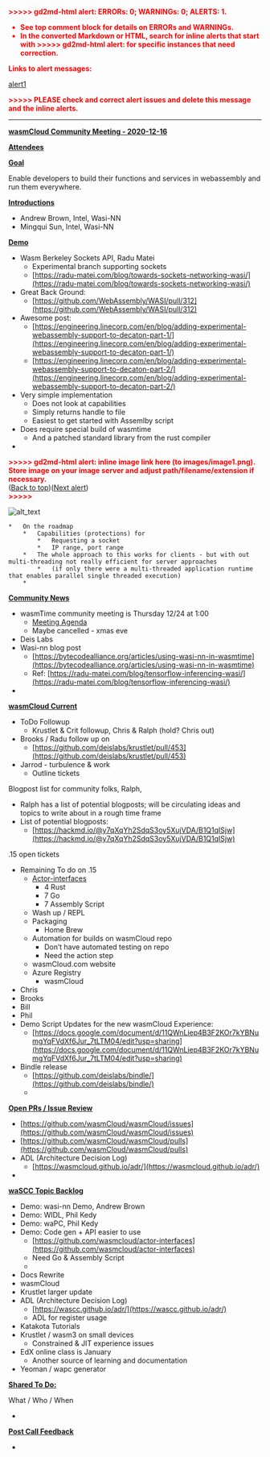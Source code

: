 

<p style="color: red; font-weight: bold">>>>>>  gd2md-html alert:  ERRORs: 0; WARNINGs: 0; ALERTS: 1.</p>
<ul style="color: red; font-weight: bold"><li>See top comment block for details on ERRORs and WARNINGs. <li>In the converted Markdown or HTML, search for inline alerts that start with >>>>>  gd2md-html alert:  for specific instances that need correction.</ul>

<p style="color: red; font-weight: bold">Links to alert messages:</p><a href="#gdcalert1">alert1</a>

<p style="color: red; font-weight: bold">>>>>> PLEASE check and correct alert issues and delete this message and the inline alerts.<hr></p>


**<span style="text-decoration:underline;">wasmCloud Community Meeting - 2020-12-16</span>**

**<span style="text-decoration:underline;">Attendees</span>**

**<span style="text-decoration:underline;">Goal</span>**

Enable developers to build their functions and services in webassembly and run them everywhere.

**<span style="text-decoration:underline;">Introductions</span>**



*   Andrew Brown, Intel, Wasi-NN
*   Mingqui Sun, Intel, Wasi-NN

**<span style="text-decoration:underline;">Demo</span>**



*   Wasm Berkeley Sockets API, Radu Matei
    *   Experimental branch supporting sockets
    *   [https://radu-matei.com/blog/towards-sockets-networking-wasi/](https://radu-matei.com/blog/towards-sockets-networking-wasi/)
*   Great Back Ground:
    *   [https://github.com/WebAssembly/WASI/pull/312](https://github.com/WebAssembly/WASI/pull/312)
*   Awesome post: 
    *   [https://engineering.linecorp.com/en/blog/adding-experimental-webassembly-support-to-decaton-part-1/](https://engineering.linecorp.com/en/blog/adding-experimental-webassembly-support-to-decaton-part-1/)
    *   [https://engineering.linecorp.com/en/blog/adding-experimental-webassembly-support-to-decaton-part-2/](https://engineering.linecorp.com/en/blog/adding-experimental-webassembly-support-to-decaton-part-2/)
*   Very simple implementation
    *   Does not look at capabilities
    *   Simply returns handle to file
    *   Easiest to get started with Assemlby script
*   Does require special build of wasmtime
    *   And a patched standard library from the rust compiler
*   

<p id="gdcalert1" ><span style="color: red; font-weight: bold">>>>>>  gd2md-html alert: inline image link here (to images/image1.png). Store image on your image server and adjust path/filename/extension if necessary. </span><br>(<a href="#">Back to top</a>)(<a href="#gdcalert2">Next alert</a>)<br><span style="color: red; font-weight: bold">>>>>> </span></p>


![alt_text](images/image1.png "image_tooltip")

    *   On the roadmap
        *   Capabilities (protections) for
            *   Requesting a socket
            *   IP range, port range
        *   The whole approach to this works for clients - but with out multi-threading not really efficient for server approaches
            *   (if only there were a multi-threaded application runtime that enables parallel single threaded execution)
        *    

**<span style="text-decoration:underline;">Community News</span>**



*   wasmTime community meeting is Thursday 12/24 at 1:00
    *   [Meeting Agenda](https://docs.google.com/document/d/1ZtxZNWbTNIhDdIXt27NQdwuc6D5O288l5HZKc_wC0FQ/edit#)
    *   Maybe cancelled - xmas eve
*   Deis Labs
*   Wasi-nn blog post
    *   [https://bytecodealliance.org/articles/using-wasi-nn-in-wasmtime](https://bytecodealliance.org/articles/using-wasi-nn-in-wasmtime)
    *   Ref: [https://radu-matei.com/blog/tensorflow-inferencing-wasi/](https://radu-matei.com/blog/tensorflow-inferencing-wasi/)
*   

**<span style="text-decoration:underline;">wasmCloud Current</span>**



*   ToDo Followup
    *   Krustlet & Crit followup, Chris & Ralph (hold? Chris out)
*   Brooks / Radu follow up on 
    *   [https://github.com/deislabs/krustlet/pull/453](https://github.com/deislabs/krustlet/pull/453)
*   Jarrod - turbulence & work
    *   Outline tickets

Blogpost list for community folks, Ralph, 



*   Ralph has a list of potential blogposts; will be circulating ideas and topics to write about in a rough time frame
*   List of potential blogposts:
    *   [https://hackmd.io/@y7qXqYh2SdqS3oy5XujVDA/B1Q1qISjw](https://hackmd.io/@y7qXqYh2SdqS3oy5XujVDA/B1Q1qISjw)

.15 open tickets



*   Remaining To do on .15
    *   [Actor-interfaces](https://github.com/wasmCloud/actor-interfaces/issues)
        *   4 Rust
        *   7 Go
        *   7 Assembly Script
    *   Wash up / REPL
    *   Packaging
        *   Home Brew
    *   Automation for builds on wasmCloud repo
        *   Don’t have automated testing on repo
        *   Need the action step
    *   wasmCloud.com website
    *   Azure Registry
        *   wasmCloud
*   Chris
*   Brooks
*   Bill
*   Phil
*   Demo Script Updates for the new wasmCloud Experience:
    *   [https://docs.google.com/document/d/11QWnLiep4B3F2KOr7kYBNumgYqFVdXf6Jur_7tLTM04/edit?usp=sharing](https://docs.google.com/document/d/11QWnLiep4B3F2KOr7kYBNumgYqFVdXf6Jur_7tLTM04/edit?usp=sharing)
*   Bindle release
    *   [https://github.com/deislabs/bindle/](https://github.com/deislabs/bindle/)
    *   

**<span style="text-decoration:underline;">Open PRs / Issue Review</span>**



*   [https://github.com/wasmCloud/wasmCloud/issues](https://github.com/wasmCloud/wasmCloud/issues)
*   [https://github.com/wasmCloud/wasmCloud/pulls](https://github.com/wasmCloud/wasmCloud/pulls)
*   ADL (Architecture Decision Log)
    *   [https://wasmcloud.github.io/adr/](https://wasmcloud.github.io/adr/)
*   

**<span style="text-decoration:underline;">waSCC Topic Backlog</span>**



*   Demo: wasi-nn Demo, Andrew Brown
*   Demo: WIDL, Phil Kedy
*   Demo: waPC, Phil Kedy
*   Demo: Code gen + API easier to use
    *   [https://github.com/wasmcloud/actor-interfaces](https://github.com/wasmcloud/actor-interfaces)
    *   Need Go & Assembly Script
    *   
*   Docs Rewrite
*   wasmCloud
*   Krustlet larger update
*   ADL (Architecture Decision Log)
    *   [https://wascc.github.io/adr/](https://wascc.github.io/adr/)
    *   ADL for register usage
*   Katakota Tutorials
*   Krustlet / wasm3 on small devices
    *   Constrained & JIT experience issues
*   EdX online class is January
    *   Another source of learning and documentation 
*   Yeoman / wapc generator

**<span style="text-decoration:underline;">Shared To Do:</span>**

What / Who / When



*   

**<span style="text-decoration:underline;">Post Call Feedback</span>**



*   